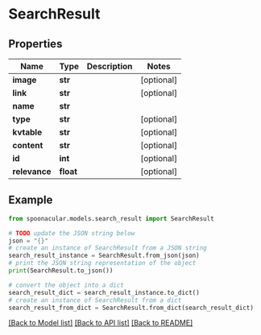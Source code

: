 # SearchResult



## Properties

Name | Type | Description | Notes
------------ | ------------- | ------------- | -------------
**image** | **str** |  | [optional] 
**link** | **str** |  | [optional] 
**name** | **str** |  | 
**type** | **str** |  | [optional] 
**kvtable** | **str** |  | [optional] 
**content** | **str** |  | [optional] 
**id** | **int** |  | [optional] 
**relevance** | **float** |  | [optional] 

## Example

```python
from spoonacular.models.search_result import SearchResult

# TODO update the JSON string below
json = "{}"
# create an instance of SearchResult from a JSON string
search_result_instance = SearchResult.from_json(json)
# print the JSON string representation of the object
print(SearchResult.to_json())

# convert the object into a dict
search_result_dict = search_result_instance.to_dict()
# create an instance of SearchResult from a dict
search_result_from_dict = SearchResult.from_dict(search_result_dict)
```
[[Back to Model list]](../README.md#documentation-for-models) [[Back to API list]](../README.md#documentation-for-api-endpoints) [[Back to README]](../README.md)


